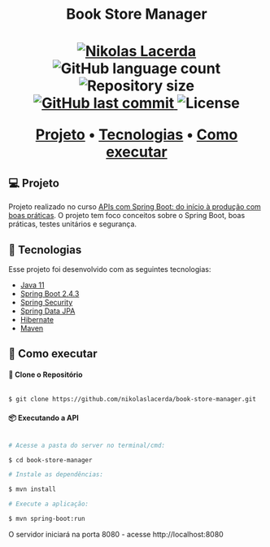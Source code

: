 <h1 align="center">
   Book Store Manager
<h1>

<p align="center">	
   <a href="https://www.linkedin.com/in/nikolaslacerda/">
      <img alt="Nikolas Lacerda" src="https://img.shields.io/badge/-Nikolas Lacerda-58a6ff?style=flat&logo=Linkedin&logoColor=white" />
   </a>
  
  <img alt="GitHub language count" src="https://img.shields.io/github/languages/count/nikolaslacerda/book-store-manager?color=58a6ff">
  
  <img alt="Repository size" src="https://img.shields.io/github/repo-size/nikolaslacerda/book-store-manager?color=58a6ff">
  
  <a href="https://github.com/nikolaslacerda/reddit-clone/commits/master">
    <img alt="GitHub last commit" src="https://img.shields.io/github/last-commit/nikolaslacerda/book-store-manager?color=58a6ff">
  </a> 
  
  <img alt="License" src="https://img.shields.io/badge/license-MIT-58a6ff">
  
</p>

<p align="center">
 <a href="#computer-projeto">Projeto</a> •
 <a href="#rocket-tecnologias">Tecnologias</a> •
 <a href="#construction_worker-como-executar">Como executar</a>
</p>

## :computer: Projeto

Projeto realizado no curso [APIs com Spring Boot: do início à produção com boas práticas](https://www.udemy.com/course/spring-boot-api/). O projeto tem foco conceitos sobre o Spring Boot, boas práticas, testes unitários e segurança.

## :rocket: Tecnologias

Esse projeto foi desenvolvido com as seguintes tecnologias:

- [Java 11](https://www.java.com/en/)
- [Spring Boot 2.4.3](https://spring.io/projects/spring-boot)
- [Spring Security](https://spring.io/projects/spring-security)
- [Spring Data JPA](https://spring.io/projects/spring-data-jpa)
- [Hibernate](https://hibernate.org)
- [Maven](https://maven.apache.org)

## :construction_worker: Como executar


#### :repeat: Clone o Repositório

```bash

$ git clone https://github.com/nikolaslacerda/book-store-manager.git

```

#### :package: Executando a API

```bash

# Acesse a pasta do server no terminal/cmd:

$ cd book-store-manager

# Instale as dependências:

$ mvn install

# Execute a aplicação:

$ mvn spring-boot:run

```

O servidor iniciará na porta 8080 - acesse http://localhost:8080
